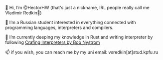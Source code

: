 👋 Hi, I’m @HectorHW (that's just a nickname, IRL people really call me Vladimir Redkin🤪)

👀 I’m a Russian student interested in everything connected with programming languages, interpreters and compilers.

🌱 I’m currently deeping my knowledge in Rust and writing interpreter by following [Crafing Interpreters by Bob Nystrom](https://craftinginterpreters.com/)

📫 if you wish, you can reach me by my uni email: vsredkin[at]stud.kpfu.ru

<!---
HectorHW/HectorHW is a ✨ special ✨ repository because its `README.md` (this file) appears on your GitHub profile.
You can click the Preview link to take a look at your changes.
--->

